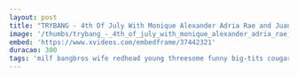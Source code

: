 ```yaml
---
layout: post
title: "TRYBANG - 4th Of July With Monique Alexander Adria Rae and Juan El Caballo Loco"
image: '/thumbs/trybang_-_4th_of_july_with_monique_alexander_adria_rae_and_juan_el_caballo_loco.jpg'
embed: 'https://www.xvideos.com/embedframe/37442321'
duracao: 300
tags: 'milf bangbros wife redhead young threesome funny big-tits cougar big-cock big-dick bbq step-mom monique-alexander bang-bros stepmom-videos adria-rae juan-el-caballo-loco mom-is-horny mih16544'
---
```


